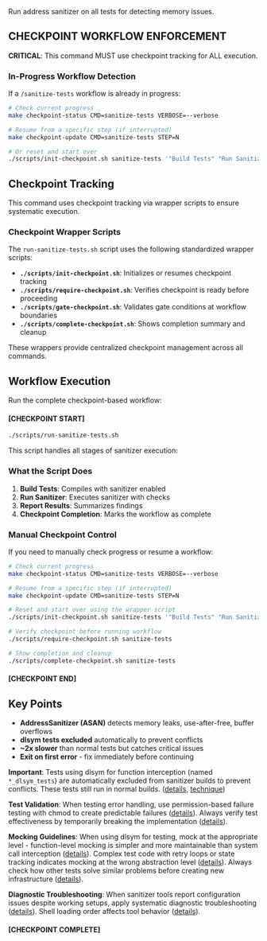 Run address sanitizer on all tests for detecting memory issues.

## CHECKPOINT WORKFLOW ENFORCEMENT

**CRITICAL**: This command MUST use checkpoint tracking for ALL execution.

### In-Progress Workflow Detection

If a `/sanitize-tests` workflow is already in progress:

```bash
# Check current progress
make checkpoint-status CMD=sanitize-tests VERBOSE=--verbose

# Resume from a specific step (if interrupted)
make checkpoint-update CMD=sanitize-tests STEP=N

# Or reset and start over
./scripts/init-checkpoint.sh sanitize-tests '"Build Tests" "Run Sanitizer" "Report Results"'
```

## Checkpoint Tracking

This command uses checkpoint tracking via wrapper scripts to ensure systematic execution.

### Checkpoint Wrapper Scripts

The `run-sanitize-tests.sh` script uses the following standardized wrapper scripts:

- **`./scripts/init-checkpoint.sh`**: Initializes or resumes checkpoint tracking
- **`./scripts/require-checkpoint.sh`**: Verifies checkpoint is ready before proceeding
- **`./scripts/gate-checkpoint.sh`**: Validates gate conditions at workflow boundaries
- **`./scripts/complete-checkpoint.sh`**: Shows completion summary and cleanup

These wrappers provide centralized checkpoint management across all commands.

## Workflow Execution

Run the complete checkpoint-based workflow:

#### [CHECKPOINT START]

```bash
./scripts/run-sanitize-tests.sh
```

This script handles all stages of sanitizer execution:

### What the Script Does

1. **Build Tests**: Compiles with sanitizer enabled
2. **Run Sanitizer**: Executes sanitizer with checks
3. **Report Results**: Summarizes findings
4. **Checkpoint Completion**: Marks the workflow as complete

### Manual Checkpoint Control

If you need to manually check progress or resume a workflow:

```bash
# Check current progress
make checkpoint-status CMD=sanitize-tests VERBOSE=--verbose

# Resume from a specific step (if interrupted)
make checkpoint-update CMD=sanitize-tests STEP=N

# Reset and start over using the wrapper script
./scripts/init-checkpoint.sh sanitize-tests '"Build Tests" "Run Sanitizer" "Report Results"'

# Verify checkpoint before running workflow
./scripts/require-checkpoint.sh sanitize-tests

# Show completion and cleanup
./scripts/complete-checkpoint.sh sanitize-tests
```

#### [CHECKPOINT END]

## Key Points

- **AddressSanitizer (ASAN)** detects memory leaks, use-after-free, buffer overflows
- **dlsym tests excluded** automatically to prevent conflicts
- **~2x slower** than normal tests but catches critical issues
- **Exit on first error** - fix immediately before continuing

**Important**: Tests using dlsym for function interception (named `*_dlsym_tests`) are automatically excluded from sanitizer builds to prevent conflicts. These tests still run in normal builds. ([details](../../../kb/sanitizer-test-exclusion-pattern.md), [technique](../../../kb/dlsym-test-interception-technique.md))

**Test Validation**: When testing error handling, use permission-based failure testing with chmod to create predictable failures ([details](../../../kb/permission-based-failure-testing.md)). Always verify test effectiveness by temporarily breaking the implementation ([details](../../../kb/test-effectiveness-verification.md)).

**Mocking Guidelines**: When using dlsym for testing, mock at the appropriate level - function-level mocking is simpler and more maintainable than system call interception ([details](../../../kb/mock-at-right-level-pattern.md)). Complex test code with retry loops or state tracking indicates mocking at the wrong abstraction level ([details](../../../kb/test-complexity-as-code-smell.md)). Always check how other tests solve similar problems before creating new infrastructure ([details](../../../kb/check-existing-solutions-first.md)).

**Diagnostic Troubleshooting**: When sanitizer tools report configuration issues despite working setups, apply systematic diagnostic troubleshooting ([details](../../../kb/shell-configuration-diagnostic-troubleshooting.md)). Shell loading order affects tool behavior ([details](../../../kb/shell-loading-order-tool-detection.md)).
#### [CHECKPOINT COMPLETE]
